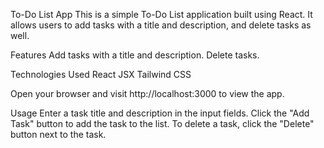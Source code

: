 To-Do List App
This is a simple To-Do List application built using React. It allows users to add tasks with a title and description, and delete tasks as well.

Features
Add tasks with a title and description.
Delete tasks.


Technologies Used
React
JSX
Tailwind CSS


Open your browser and visit http://localhost:3000 to view the app.

Usage
Enter a task title and description in the input fields.
Click the "Add Task" button to add the task to the list.
To delete a task, click the "Delete" button next to the task.
